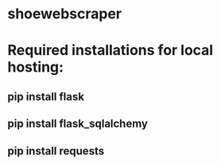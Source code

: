 # shoewebscraper
# Required installations for local hosting:

## pip install flask
## pip install flask_sqlalchemy
## pip install requests
